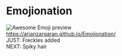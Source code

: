 # Emojionation
![Awesome Emoji preview](https://arianzargaran.github.io/Emojionation/stylings/preview/firstpreview.png)
<br>
https://arianzargaran.github.io/Emojionation/
<br>
JUST: Freckles added
<br>
NEXT: Spiky hair
